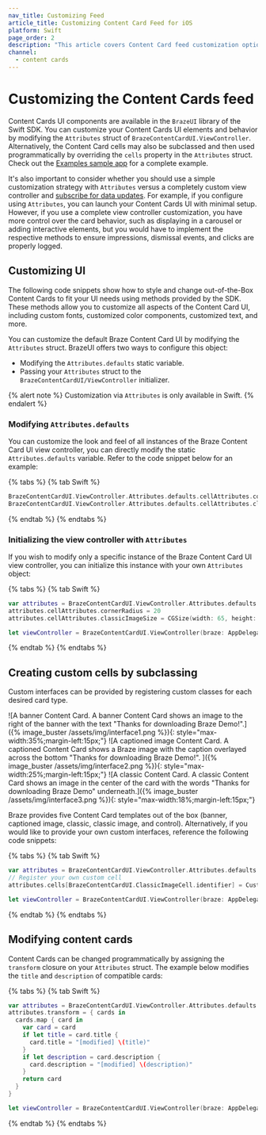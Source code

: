 ```yaml
---
nav_title: Customizing Feed
article_title: Customizing Content Card Feed for iOS
platform: Swift
page_order: 2
description: "This article covers Content Card feed customization options in your iOS application."
channel:
  - content cards
---
```


# Customizing the Content Cards feed

Content Cards UI components are available in the `BrazeUI` library of the Swift SDK. You can customize your Content Cards UI elements and behavior by modifying the `Attributes` struct of `BrazeContentCardUI.ViewController`. Alternatively, the Content Card cells may also be subclassed and then used programmatically by overriding the `cells` property in the `Attributes` struct. Check out the [Examples sample app](https://github.com/braze-inc/braze-swift-sdk/tree/main/Examples/Swift) for a complete example. 

It's also important to consider whether you should use a simple customization strategy with `Attributes` versus a completely custom view controller and [subscribe for data updates]({{site.baseurl}}/developer_guide/platform_integration_guides/swift/content_cards/integration/). For example, if you configure using `Attributes`, you can launch your Content Cards UI with minimal setup. However, if you use a complete view controller customization, you have more control over the card behavior, such as displaying in a carousel or adding interactive elements, but you would have to implement the respective methods to ensure impressions, dismissal events, and clicks are properly logged.

## Customizing UI

The following code snippets show how to style and change out-of-the-Box Content Cards to fit your UI needs using methods provided by the SDK. These methods allow you to customize all aspects of the Content Card UI, including custom fonts, customized color components, customized text, and more. 

You can customize the default Braze Content Card UI by modifying the `Attributes` struct. BrazeUI offers two ways to configure this object:
- Modifying the `Attributes.defaults` static variable.
- Passing your `Attributes` struct to the `BrazeContentCardUI/ViewController` initializer.

{% alert note %}
Customization via `Attributes` is only available in Swift.
{% endalert %}

### Modifying `Attributes.defaults`

You can customize the look and feel of all instances of the Braze Content Card UI view controller, you can directly modify the static `Attributes.defaults` variable. Refer to the code snippet below for an example:

{% tabs %}
{% tab Swift %}
```swift
BrazeContentCardUI.ViewController.Attributes.defaults.cellAttributes.cornerRadius = 20
BrazeContentCardUI.ViewController.Attributes.defaults.cellAttributes.classicImageSize = CGSize(width: 65, height: 65)
```
{% endtab %}
{% endtabs %}

### Initializing the view controller with `Attributes`

If you wish to modify only a specific instance of the Braze Content Card UI view controller, you can initialize this instance with your own `Attributes` object:

{% tabs %}
{% tab Swift %}
```swift
var attributes = BrazeContentCardUI.ViewController.Attributes.defaults
attributes.cellAttributes.cornerRadius = 20
attributes.cellAttributes.classicImageSize = CGSize(width: 65, height: 65)

let viewController = BrazeContentCardUI.ViewController(braze: AppDelegate.braze, attributes: attributes)
```
{% endtab %}
{% endtabs %}

## Creating custom cells by subclassing

Custom interfaces can be provided by registering custom classes for each desired card type. 

![A banner Content Card. A banner Content Card shows an image to the right of the banner with the text "Thanks for downloading Braze Demo!".]({% image_buster /assets/img/interface1.png %}){: style="max-width:35%;margin-left:15px;"}
![A captioned image Content Card. A captioned Content Card shows a Braze image with the caption overlayed across the bottom "Thanks for downloading Braze Demo!". ]({% image_buster /assets/img/interface2.png %}){: style="max-width:25%;margin-left:15px;"}
![A classic Content Card. A classic Content Card shows an image in the center of the card with the words "Thanks for downloading Braze Demo" underneath.]({% image_buster /assets/img/interface3.png %}){: style="max-width:18%;margin-left:15px;"}

Braze provides five Content Card templates out of the box (banner, captioned image, classic, classic image, and control). Alternatively, if you would like to provide your own custom interfaces, reference the following code snippets:

{% tabs %}
{% tab Swift %}
```swift
var attributes = BrazeContentCardUI.ViewController.Attributes.defaults
// Register your own custom cell
attributes.cells[BrazeContentCardUI.ClassicImageCell.identifier] = CustomClassicImageCell.self

let viewController = BrazeContentCardUI.ViewController(braze: AppDelegate.braze, attributes: attributes)
```
{% endtab %}
{% endtabs %}

## Modifying content cards

Content Cards can be changed programmatically by assigning the `transform` closure on your `Attributes` struct. The example below modifies the `title` and `description` of compatible cards:

{% tabs %}
{% tab Swift %}
```swift
var attributes = BrazeContentCardUI.ViewController.Attributes.defaults
attributes.transform = { cards in
  cards.map { card in
    var card = card
    if let title = card.title {
      card.title = "[modified] \(title)"
    }
    if let description = card.description {
      card.description = "[modified] \(description)"
    }
    return card
  }
}

let viewController = BrazeContentCardUI.ViewController(braze: AppDelegate.braze, attributes: attributes)
```
{% endtab %}
{% endtabs %}
